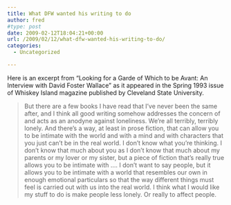 ```yaml
---
title: What DFW wanted his writing to do
author: fred
#type: post
date: 2009-02-12T18:04:21+00:00
url: /2009/02/12/what-dfw-wanted-his-writing-to-do/
categories:
  - Uncategorized

---
```

Here is an excerpt from &#8220;Looking for a Garde of Which to be Avant: An Interview with David Foster Wallace&#8221; as it appeared in the Spring 1993 issue of Whiskey Island magazine published by Cleveland State University.

> But there are a few books I have read that I&#8217;ve never been the same after, and I think all good writing somehow addresses the concern of and acts as an anodyne against loneliness. We&#8217;re all terribly, terribly lonely. And there&#8217;s a way, at least in prose fiction, that can allow you to be intimate with the world and with a mind and with characters that you just can&#8217;t be in the real world. I don&#8217;t know what you&#8217;re thinking. I don&#8217;t know that much about you as I don&#8217;t know that much about my parents or my lover or my sister, but a piece of fiction that&#8217;s really true allows you to be intimate with &#8230;. I don&#8217;t want to say people, but it allows you to be intimate with a world that resembles our own in enough emotional particulars so that the way different things must feel is carried out with us into the real world. I think what I would like my stuff to do is make people less lonely. Or really to affect people.